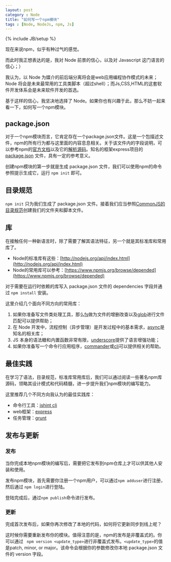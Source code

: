```yaml
---
layout: post
category : Node
title: "如何写一个npm模块"
tags : [Node, NodeJs, npm, Js]
---
```

{% include JB/setup %}

现在来说npm，似乎有种过气的感觉。

而此时我正想表达的是，我对 Node 前景的信心，以及对 Javascript 这门语言的信心；）

我认为，以 Node 为媒介的前后端分离将会是web应用编程协作模式的未来；Node 将会是未来最常用的工具类脚本（超过shell）；而Js,CSS,HTML的这套软件开发体系会是未来软件开发的首选。

基于这样的信心，我坚决地选择了 Node。如果你也有兴趣于此，那么不妨一起来看一下，如何写一个npm模块。

## package.json

对于一个npm模块而言，它肯定存在一个package.json文件。这是一个包描述文件，npm的所有行为都与这里面的内容息息相关。关于该文件内的字段说明，可以参考npm的[官方文档](https://www.npmjs.org/doc/files/package.json.html)以及它的[解析源码](https://github.com/npm/read-package-json)。知名的框架express项目的 [package.json](https://github.com/strongloop/express/blob/master/package.json) 文件，具有一定的参考意义。

创建npm模块的第一步就是生成 package.json 文件，我们可以使用npm的命令参照提示生成它，运行 `npm init` 即可。

## 目录规范

`npm init` 只为我们生成了 package.json 文件。接着我们应当参照[CommonJS的目录规范](http://wiki.commonjs.org/wiki/Packages/1.0#Package_Directory_Layout)创建我们的文件夹和脚本文件。

## 库

在接触任何一种新语言时，除了需要了解其语法特征，另一个就是其标准库和常用库了。

* Node的标准库有这些：[http://nodejs.org/api/index.html](http://nodejs.org/api/index.html)
* Node的常用库可以参考：[https://www.npmjs.org/browse/depended](https://www.npmjs.org/browse/depended)

对于需要在运行时依赖的库写入 package.json 文件的 dependencies 字段并通过 `npm install` 安装。

这里介绍几个面向不同方向的常用库：

1. 如果你准备写文件类处理工具，那么[fs](http://nodejs.org/api/fs.html)做为文件的增删改查以及[glob](https://www.npmjs.com/package/glob)进行文件匹配可以提供帮助；
2. 在 Node 开发中，流程控制（异步管理）是开发过程中的基本需求，[async](https://www.npmjs.com/package/async)是知名的相关库；
3. JS 本身的语法糖和内置函数非常有限，[underscore](https://www.npmjs.com/package/underscore)提供了语言增强功能；
4. 如果你准备写一个命令行应用程序，[commander](https://www.npmjs.com/package/commander)或[cli](https://www.npmjs.com/package/cli)可以提供相关的帮助。

## 最佳实践

在学习了语法，目录规范，标准库常用库后，我们可以通过阅读一些著名npm库源码，领略其设计模式和代码精髓，进一步提升我们npm模块的编写能力。

这里推荐几个不同方向我认为的最佳实践库：

* 命令行工具：[jshint cli](https://github.com/jshint/jshint/blob/master/src/cli.js)
* web框架：[express](https://github.com/strongloop/express)
* 任务管理：[grunt](http://github.com/gruntjs/grunt)

## 发布与更新

### 发布

当你完成本地npm模块的编写后，需要把它发布到npm仓库上才可以供其他人安装和使用。

发布npm模块，首先需要你注册一个npm用户，可以通过`npm adduser`进行注册，然后通过 `npm login`进行登陆。

登陆完成后，通过`npm publish`命令进行发布。

### 更新

完成首次发布后，如果你再次修改了本地的代码，如何将它更新同步到线上呢？

这时候你需要重新发布你的模块。值得注意的是，npm的发布是非覆盖式的。你可以通过 ` npm version <update_type>`进行非覆盖式发布。`<update_type>`的值是patch, minor, or major。该命令会根据你的参数修改你本地 package.json 文件的 version 字段。
